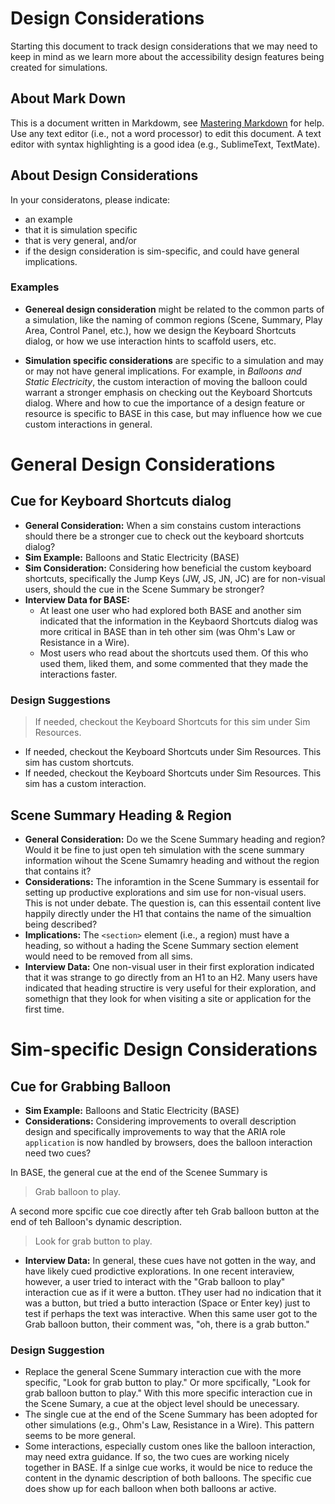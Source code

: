 # Design Considerations

Starting this document to track design considerations that we may need to keep in mind as we learn more about the accessibility design features being created for simulations.

## About Mark Down
This is a document written in Markdowm, see [Mastering Markdown](https://guides.github.com/features/mastering-markdown/) for help. Use any text editor (i.e., not a word processor) to edit this document. A text editor with syntax highlighting is a good idea (e.g., SublimeText, TextMate).

## About Design Considerations
In your consideratons, please indicate:
- an example
- that it is simulation specific
- that is very general, and/or
- if the design consideration is sim-specific, and could have general implications.

### Examples
- **Genereal design consideration** might be related to the common parts of a simulation, like the naming of common regions (Scene, Summary, Play Area, Control Panel, etc.), how we design the Keyboard Shortcuts dialog, or how we use interaction hints to scaffold users, etc.

- **Simulation specific considerations** are specific to a simulation and may or may not have general implications. For example, in _Balloons and Static Electricity_, the custom interaction of moving the balloon could warrant a stronger emphasis on checking out the Keyboard Shortcuts dialog. Where and how to cue the importance of a design feature or resource is specific to BASE in this case, but may influence how we cue custom interactions in general.

# General Design Considerations
## Cue for Keyboard Shortcuts dialog
- **General Consideration:** When a sim constains custom interactions should there be a stronger cue to check out the keyboard shortcuts dialog?
- **Sim Example:** Balloons and Static Electricity (BASE)
- **Sim Consideration:** Considering how beneficial the custom keyboard shortcuts, specifically the Jump Keys (JW, JS, JN, JC) are for non-visual users, should the cue in the Scene Summary be stronger?
- **Interview Data for BASE:** 
  - At least one user who had explored both BASE and another sim indicated that the information in the Keybaord Shortcuts dialog was more critical in BASE than in teh other sim (was Ohm's Law or Resistance in a Wire).
  - Most users who read about the shortcuts used them. Of this who used them, liked them, and some commented that they made the interactions faster.

### Design Suggestions
> If needed, checkout the Keyboard Shortcuts for this sim under Sim Resources.

- If needed, checkout the Keyboard Shortcuts under Sim Resources. This sim has custom shortcuts.
- If needed, checkout the Keyboard Shortcuts under Sim Resources. This sim has a custom interaction.

## Scene Summary Heading & Region
- **General Consideration:** Do we the Scene Summary heading and region? Would it be fine to just open teh simulation with the scene summary information wihout the Scene Sumamry heading and without the region that contains it?
- **Considerations:** The inforamtion in the Scene Summary is essentail for setting up productive explorations and sim use for non-visual users. This is not under debate. The question is, can this essentail content live happily directly under the H1 that contains the name of the simualtion being described? 
- **Implications:** The `<section>` element (i.e., a region) must have a heading, so without a hading the Scene Summary section element would need to be removed from all sims.
- **Interview Data:** One non-visual user in their first exploration indicated that it was strange to go directly from an H1 to an H2. Many users have indicated that heading structire is very useful for their exploration, and somethign that they look for when visiting a site or application for the first time.

# Sim-specific Design Considerations

## Cue for Grabbing Balloon
- **Sim Example:** Balloons and Static Electricity (BASE)
- **Considerations:** Considering improvements to overall description design and specifically improvements to way that the ARIA role `application` is now handled by browsers, does the balloon interaction need two cues?

In BASE, the general cue at the end of the Scenee Summary is
> Grab balloon to play.

A second more spcific cue coe directly after teh Grab balloon button at the end of teh Balloon's dynamic description.
> Look for grab button to play.

- **Interview Data:** In general, these cues have not gotten in the way, and have likely cued prodictive explorations. In one recent interaview, however, a user tried to interact with the "Grab balloon to play" interaction cue as if it were a button. tThey user had no indication that it was a button, but tried a butto interaction (Space or Enter key) just to test if perhaps the text was interactive. When this same user got to the Grab balloon button, their comment was, "oh, there is a grab button."

### Design Suggestion
- Replace the general Scene Summary interaction cue with the more specific, "Look for grab button to play." Or more spcifically, "Look for grab balloon button to play." With this more specific interaction cue in the Scene Sumary, a cue at the object level should be unecessary. 
- The single cue at the end of the Scene Summary has been adopted for other simulations (e.g., Ohm's Law, Resistance in a Wire). This pattern seems to be more general.
- Some interactions, especially custom ones like the balloon interaction, may need extra guidance. If so, the two cues are working nicely together in BASE. If a sinlge cue works, it would be nice to reduce the content in the dynamic description of both balloons. The specific cue does show up for each balloon when both balloons ar active.


  